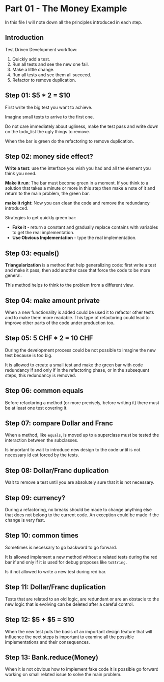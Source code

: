 # Part 01 - The Money Example

In this file I will note down all the principles introduced in each step.

## Introduction

Test Driven Development workflow:

1. Quickly add a test.
2. Run all tests and see the new one fail.
3. Make a little change.
4. Run all tests and see them all succeed.
5. Refactor to remove duplication.

## Step 01: $5 * 2 = $10

First write the big test you want to achieve.

Imagine small tests to arrive to the first one.

Do not care immediately about ugliness, make the test pass and write down on the todo_list the ugly things to remove.

When the bar is green do the refactoring to remove duplication.

## Step 02: money side effect?

**Write a test**:
use the interface you wish you had and all the element you think you need.

**Make it run**:
The bar must become green in a moment. If you think to a solution that takes a minute or more in this step then make a note of it and return to the main problem, the green bar.

**make it right**:
Now you can clean the code and remove the redundancy introduced.

Strategies to get quickly green bar:
- **Fake it** - return a constant and gradually replace contains with variables to get the real implementation.
- **Use Obvious Implementation** - type the real implementation.

## Step 03: equals()

**Triangularization** is a method that help generalizing code: first write a test and make it pass, then add another case that force the code to be more general.

This method helps to think to the problem from a different view.

## Step 04: make amount private

When a new functionality is added could be used it to refactor other tests and to make them more readable. This type of refactoring could lead to improve other parts of the code under production too.

## Step 05: 5 CHF * 2 = 10 CHF

During the development process could be not possible to imagine the new test because is too big.

It is allowed to create a small test and make the green bar with code redundancy if and only if in the refactoring phase, or in the subsequent steps, this redundancy is removed.

## Step 06: common equals

Before refactoring a method (or more precisely, before writing it) there must be at least one test covering it.

## Step 07: compare Dollar and Franc

When a method, like `equals`, is moved up to a superclass must be tested the interaction between the subclasses.

Is important to wait to introduce new design to the code until is not necessary id est forced by the tests.

## Step 08: Dollar/Franc duplication

Wait to remove a test until you are absolutely sure that it is not necessary.

## Step 09: currency?

During a refactoring, no breaks should be made to change anything else that does not belong to the current code. An exception could be made if the change is very fast.

## Step 10: common times

Sometimes is necessary to go backward to go forward.

It Is allowed implement a new method without a related tests during the red bar if and only if it is used for debug proposes like `toString`.

Is it not allowed to write a new test during red bar.

## Step 11: Dollar/Franc duplication

Tests that are related to an old logic, are redundant or are an obstacle to the new logic that is evolving can be deleted after a careful control.

## Step 12: $5 + $5 = $10

When the new test puts the basis of an important design feature that will influence the next steps is important to examine all the possible implementations and their consequences.

## Step 13: Bank.reduce(Money)

When it is not obvious how to implement fake code it is possible go forward working on small related issue to solve the main problem.


